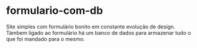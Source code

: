 # formulario-com-db
Site simples com formulário bonito em constante evolução de design. Támbem ligado ao formulário há um banco de dados para armazenar tudo o que foi mandado para o mesmo.
